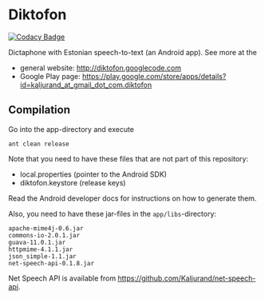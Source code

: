 Diktofon
========

[![Codacy Badge](https://api.codacy.com/project/badge/Grade/69ed62b343e6416380d839dd8763eccf)](https://www.codacy.com/app/kaljurand/Diktofon?utm_source=github.com&utm_medium=referral&utm_content=Kaljurand/Diktofon&utm_campaign=badger)

Dictaphone with Estonian speech-to-text (an Android app).
See more at the

  - general website: <http://diktofon.googlecode.com>
  - Google Play page: <https://play.google.com/store/apps/details?id=kaljurand_at_gmail_dot_com.diktofon>


Compilation
-----------

Go into the app-directory and execute

	ant clean release

Note that you need to have these files that are not part of this
repository:

  - local.properties (pointer to the Android SDK)
  - diktofon.keystore (release keys)

Read the Android developer docs for instructions on how to generate them.

Also, you need to have these jar-files in the `app/libs`-directory:

	apache-mime4j-0.6.jar
	commons-io-2.0.1.jar
	guava-11.0.1.jar
	httpmime-4.1.1.jar
	json_simple-1.1.jar
	net-speech-api-0.1.8.jar

Net Speech API is available from <https://github.com/Kaljurand/net-speech-api>.
